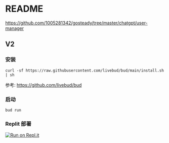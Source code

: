 # README

https://github.com/1005281342/gosteady/tree/master/chatgpt/user-manager

## V2

### 安装

```shell
curl -sf https://raw.githubusercontent.com/livebud/bud/main/install.sh | sh
```

参考: https://github.com/livebud/bud

### 启动
```shell
bud run
```

### Replit 部署

[![Run on Repl.it](https://replit.com/badge/github/1005281342/user-manager)](https://replit.com/new/github/1005281342/user-manager)